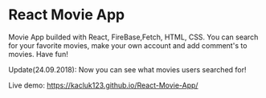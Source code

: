 # React Movie App
Movie App builded with React, FireBase,Fetch, HTML, CSS. You can search for your favorite movies, make your own account and add comment's to movies. Have fun!

Update(24.09.2018):
Now you can see what movies users searched for!

Live demo: https://kacluk123.github.io/React-Movie-App/




